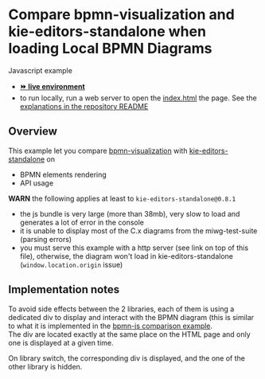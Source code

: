 # Compare bpmn-visualization and kie-editors-standalone when loading Local BPMN Diagrams

Javascript example
- [__:fast_forward: live environment__](https://cdn.statically.io/gh/process-analytics/bpmn-visualization-examples/master/examples/misc/compare-with-kie-editors-standalone/index.html)
- to run locally, run a web server to open the [index.html](index.html) the page. See the [explanations in the repository README](../../../README.md#running-examples-locally)


## Overview

This example let you compare [bpmn-visualization](https://github.com/process-analytics/bpmn-visualization-js) with [kie-editors-standalone](https://github.com/kiegroup/kogito-tooling/tree/master/packages/kie-editors-standalone) on
- BPMN elements rendering
- API usage

**WARN**
the following applies at least to `kie-editors-standalone@0.8.1`
- the  js bundle is very large (more than 38mb), very slow to load and generates a lot of error in the console
- it is unable to display most of the C.x diagrams from the miwg-test-suite (parsing errors)
- you must serve this example with a http server (see link on top of this file), otherwise, the diagram won't load in kie-editors-standalone (`window.location.origin` issue)


## Implementation notes

To avoid side effects between the 2 libraries, each of them is using a dedicated div to display and interact with the BPMN
diagram (this is similar to what it is implemented in the [bpmn-js comparison example](../compare-with-bpmn-js/README.md). \
The div are located exactly at the same place on the HTML page and only one is displayed at a given time.

On library switch, the corresponding div is displayed, and the one of the other library is hidden.
